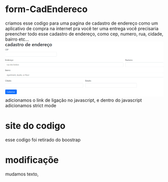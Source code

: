 # form-CadEndereco
criamos esse codigo para uma pagina de cadastro de endereço como um aplicativo de compra na internet pra você ter uma entrega você precisaria preencher todo esse cadastro de endereço, como cep, numero, rua, cidade, bairro etc...
![](_img/tela.png) 
adicionamos o link de ligação no javascript, e dentro do javascript adicionamos strict mode


# site do codigo
esse codigo foi retirado do boostrap
# modificaçõe
 mudamos texto, 